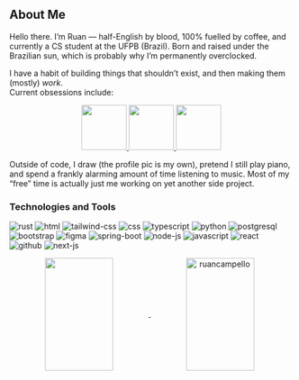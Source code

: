 ## About Me

Hello there. I’m Ruan — half-English by blood, 100% fuelled by coffee, and currently a CS student at the UFPB (Brazil). Born and raised under the Brazilian sun, which is probably why I’m permanently overclocked.

I have a habit of building things that shouldn’t exist, and then making them (mostly) *work*.  
Current obsessions include:  

<p align="center">
  <a href="https://github.com/RuanCampello/umbra">
    <img src="https://github-readme-stats.vercel.app/api/pin/?username=RuanCampello&repo=umbra&theme=catppuccin_mocha" height="80">
  </a>
  <a href="https://github.com/RuanCampello/noteworthy">
    <img src="https://github-readme-stats.vercel.app/api/pin/?username=RuanCampello&repo=noteworthy&theme=catppuccin_mocha" height="80">
  </a>
  <a href="https://github.com/RuanCampello/ignis">
    <img src="https://github-readme-stats.vercel.app/api/pin/?username=RuanCampello&repo=ignis&theme=catppuccin_mocha" height="80">
  </a>
</p>

Outside of code, I draw (the profile pic is my own), pretend I still play piano, and spend a frankly alarming amount of time listening to music. Most of my “free” time is actually just me working on yet another side project.

<h3 align="left">Technologies and Tools</h3>
<p align="left"> 
<img src="https://img.shields.io/badge/Rust-1e1e2e?style=for-the-badge&logo=rust&logoColor=fab387" alt="rust" />
<img src="https://img.shields.io/badge/HTML5-1e1e2e?style=for-the-badge&logo=html5&logoColor=fab387" alt="html">
<img src="https://img.shields.io/badge/Tailwind_CSS-1e1e2e?style=for-the-badge&logo=tailwind-css&logoColor=89dceb" alt="tailwind-css">
<img src="https://img.shields.io/badge/CSS3-1e1e2e?style=for-the-badge&logo=css&logoColor=89dceb" alt="css">
<img src="https://img.shields.io/badge/TypeScript-1e1e2e?style=for-the-badge&logo=typescript&logoColor=89dceb" alt="typescript">
<img src="https://img.shields.io/badge/Python-1e1e2e?style=for-the-badge&logo=python&logoColor=f9e2af" alt="python">
<img src="https://img.shields.io/badge/PostgreSQL-1e1e2e?style=for-the-badge&logo=postgresql&logoColor=89b4fa" alt="postgresql">
<img src="https://img.shields.io/badge/Bootstrap-1e1e2e?style=for-the-badge&logo=bootstrap&logoColor=cba6f7" alt="bootstrap">
<img src="https://img.shields.io/badge/Figma-1e1e2e?style=for-the-badge&logo=figma&logoColor=f5c2e7" alt="figma">
<img src="https://img.shields.io/badge/Spring_Boot-1e1e2e?style=for-the-badge&logo=spring-boot&logoColor=a6e3a1" alt="spring-boot">
<img src="https://img.shields.io/badge/Node%20js-1e1e2e?style=for-the-badge&logo=nodedotjs&logoColor=a6e3a1" alt="node-js">
<img src="https://img.shields.io/badge/JavaScript-1e1e2e?style=for-the-badge&logo=javascript&logoColor=f9e2af" alt="javascript">
<img src="https://img.shields.io/badge/React-1e1e2e?style=for-the-badge&logo=react&logoColor=89dceb" alt="react">
<img src="https://img.shields.io/badge/GitHub-1e1e2e?style=for-the-badge&logo=github&logoColor=cdd6f4" alt="github">
<img src="https://img.shields.io/badge/Next%20js-1e1e2e?style=for-the-badge&logo=nextdotjs&logoColor=cdd6f4" alt="next-js">
</p>




<a href="#" align="center">
  <!-- <img height=200 width="49%" align="center" src="https://github-readme-stats.vercel.app/api?username=ruancampello&show_icons=true&theme=catppuccin_mocha&show=prs_merged" /> -->
  <!-- <img src="https://github-readme-stats.vercel.app/api?username=ruancampello&show_icons=true&theme=tokyonight&locale=en" alt="ruancampello" /> -->
  <img width="49%" src="https://github-readme-stats.vercel.app/api/wakatime?username=@ruancampello&theme=catppuccin_mocha&layout=compact&hide=YAML,Other,Text,gitignore,CMAKE,CSV,Makefile,hyprlang,conf,Bash,bigfile,Perl,Stata,JSON,CSS,Prolog" height="200" align="center" />
  <img width="49%" src="https://github-readme-stats.vercel.app/api?username=ruancampello&show_icons=true&theme=catppuccin_mocha&show=prs_merged" height="200" align="center" alt="ruancampello" />
</p>
